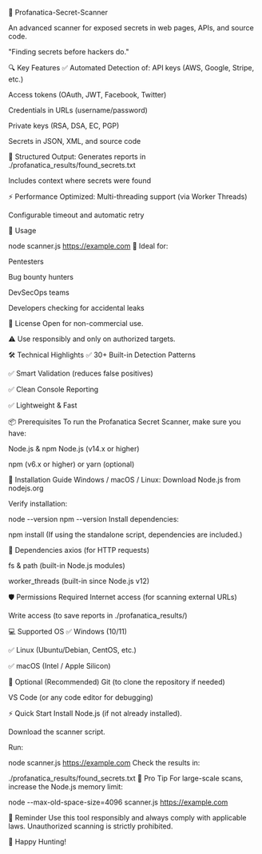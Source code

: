 🔐 Profanatica-Secret-Scanner

An advanced scanner for exposed secrets in web pages, APIs, and source code.

"Finding secrets before hackers do."

🔍 Key Features
✅ Automated Detection of:
API keys (AWS, Google, Stripe, etc.)

Access tokens (OAuth, JWT, Facebook, Twitter)

Credentials in URLs (username/password)

Private keys (RSA, DSA, EC, PGP)

Secrets in JSON, XML, and source code

📂 Structured Output:
Generates reports in ./profanatica_results/found_secrets.txt

Includes context where secrets were found

⚡ Performance Optimized:
Multi-threading support (via Worker Threads)

Configurable timeout and automatic retry

🚀 Usage

node scanner.js https://example.com
👥 Ideal for:

Pentesters

Bug bounty hunters

DevSecOps teams

Developers checking for accidental leaks

📜 License
Open for non-commercial use.

⚠️ Use responsibly and only on authorized targets.

🛠️ Technical Highlights
✅ 30+ Built-in Detection Patterns

✅ Smart Validation (reduces false positives)

✅ Clean Console Reporting

✅ Lightweight & Fast

📦 Prerequisites
To run the Profanatica Secret Scanner, make sure you have:

Node.js & npm
Node.js (v14.x or higher)

npm (v6.x or higher) or yarn (optional)

🧰 Installation Guide
Windows / macOS / Linux:
Download Node.js from nodejs.org

Verify installation:

node --version
npm --version
Install dependencies:

npm install
(If using the standalone script, dependencies are included.)

📁 Dependencies
axios (for HTTP requests)

fs & path (built-in Node.js modules)

worker_threads (built-in since Node.js v12)

🛡️ Permissions Required
Internet access (for scanning external URLs)

Write access (to save reports in ./profanatica_results/)

💻 Supported OS
✅ Windows (10/11)

✅ Linux (Ubuntu/Debian, CentOS, etc.)

✅ macOS (Intel / Apple Silicon)

🧩 Optional (Recommended)
Git (to clone the repository if needed)

VS Code (or any code editor for debugging)

⚡ Quick Start
Install Node.js (if not already installed).

Download the scanner script.

Run:


node scanner.js https://example.com
Check the results in:


./profanatica_results/found_secrets.txt
🧠 Pro Tip
For large-scale scans, increase the Node.js memory limit:


node --max-old-space-size=4096 scanner.js https://example.com

🎯 Reminder
Use this tool responsibly and always comply with applicable laws.
Unauthorized scanning is strictly prohibited.

🚀 Happy Hunting!
